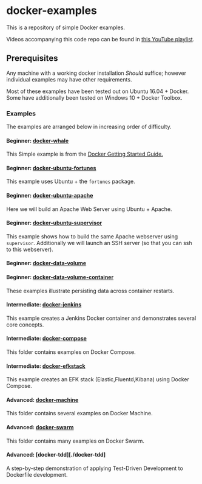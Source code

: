 # docker-examples
This is a repository of simple Docker examples.

Videos accompanying this code repo can be found in [this YouTube playlist](https://www.youtube.com/playlist?list=PL5f2nDQavqSKSqrptqolPZTxa9LGsRzG9).

## Prerequisites

Any machine with a working docker installation *Should* suffice; however individual examples may have other requirements.

Most of these examples have been tested out on Ubuntu 16.04 + Docker.
Some have additionally been tested on Windows 10 + Docker Toolbox.

### Examples
The examples are arranged below in increasing order of difficulty.

#### Beginner: [docker-whale](https://github.com/savishy/docker-examples/tree/master/docker-whale)
This Simple example is from the [Docker Getting Started Guide.](https://docs.docker.com/engine/getstarted/step_three/)

#### Beginner: [docker-ubuntu-fortunes](https://github.com/savishy/docker-examples/tree/master/docker-ubuntu-fortunes)
This example uses Ubuntu + the `fortunes` package.

#### Beginner: [docker-ubuntu-apache](https://github.com/savishy/docker-examples/tree/master/docker-ubuntu-apache)
Here we will build an Apache Web Server using Ubuntu + Apache.

#### Beginner: [docker-ubuntu-supervisor](https://github.com/savishy/docker-examples/tree/master/docker-ubuntu-supervisor)
This example shows how to build the same Apache webserver using `supervisor`. Additionally we will launch an SSH server (so that you can ssh to this webserver).

#### Beginner: [docker-data-volume](https://github.com/savishy/docker-examples/tree/master/docker-data-volume)
#### Beginner: [docker-data-volume-container](https://github.com/savishy/docker-examples/tree/master/docker-data-volume-container)

These examples illustrate persisting data across container restarts.

#### Intermediate: [docker-jenkins](https://github.com/savishy/docker-examples/tree/master/docker-jenkins)

This example creates a Jenkins Docker container and demonstrates several core concepts.

#### Intermediate: [docker-compose](https://github.com/savishy/docker-examples/tree/master/docker-compose)
This folder contains examples on Docker Compose.

#### Intermediate: [docker-efkstack](https://github.com/savishy/docker-examples/tree/master/docker-efkstack)
This example creates an EFK stack (Elastic,Fluentd,Kibana) using Docker Compose.

#### Advanced: [docker-machine](https://github.com/savishy/docker-examples/tree/master/docker-machine)
This folder contains several examples on Docker Machine.

#### Advanced: [docker-swarm](https://github.com/savishy/docker-examples/tree/master/docker-swarm)
This folder contains many examples on Docker Swarm.

#### Advanced: [docker-tdd][./docker-tdd]

A step-by-step demonstration of applying Test-Driven Development to Dockerfile development.